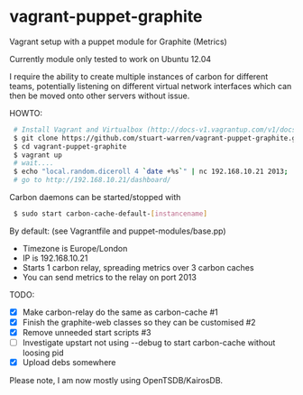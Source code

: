 vagrant-puppet-graphite
=======================

Vagrant setup with a puppet module for Graphite (Metrics)

Currently module only tested to work on Ubuntu 12.04

I require the ability to create multiple instances of carbon for different teams, potentially listening on different virtual network interfaces which can then be moved onto other servers without issue.

HOWTO:
``` bash
 # Install Vagrant and Virtualbox (http://docs-v1.vagrantup.com/v1/docs/getting-started/)
 $ git clone https://github.com/stuart-warren/vagrant-puppet-graphite.git
 $ cd vagrant-puppet-graphite
 $ vagrant up
 # wait....
 $ echo "local.random.diceroll 4 `date +%s`" | nc 192.168.10.21 2013;
 # go to http://192.168.10.21/dashboard/
```

Carbon daemons can be started/stopped with
``` bash
 $ sudo start carbon-cache-default-[instancename]
```
By default: (see Vagrantfile and puppet-modules/base.pp)
- Timezone is Europe/London
- IP is 192.168.10.21
- Starts 1 carbon relay, spreading metrics over 3 carbon caches
- You can send metrics to the relay on port 2013

TODO:

- [x] Make carbon-relay do the same as carbon-cache #1
- [x] Finish the graphite-web classes so they can be customised #2
- [x] Remove unneeded start scripts #3
- [ ] Investigate upstart not using --debug to start carbon-cache without loosing pid
- [x] Upload debs somewhere

Please note, I am now mostly using OpenTSDB/KairosDB.
